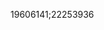 [//]: # (Created by ./bin/manage_files.pl from ./species/Schistosoma_mansoni/PRJEA36577/Schistosoma_mansoni_PRJEA36577.publication.html on Thu Jun 11 13:45:39 2020)
19606141;22253936
